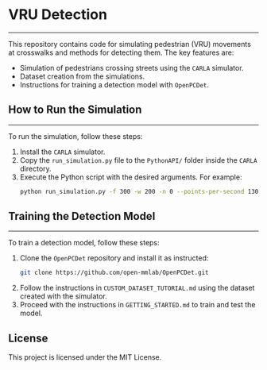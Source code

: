 # VRU Detection
---

This repository contains code for simulating pedestrian (VRU) movements at crosswalks and methods for detecting them. The key features are:

- Simulation of pedestrians crossing streets using the `CARLA` simulator.
- Dataset creation from the simulations.
- Instructions for training a detection model with `OpenPCDet`.

## How to Run the Simulation
---

To run the simulation, follow these steps:

1. Install the `CARLA` simulator.
2. Copy the `run_simulation.py` file to the `PythonAPI/` folder inside the `CARLA` directory.
3. Execute the Python script with the desired arguments. For example:
    ```bash
    python run_simulation.py -f 300 -w 200 -n 0 --points-per-second 1300000 -R 20
    ```

## Training the Detection Model
---

To train a detection model, follow these steps:

1. Clone the `OpenPCDet` repository and install it as instructed:
    ```bash
    git clone https://github.com/open-mmlab/OpenPCDet.git
    ```
2. Follow the instructions in `CUSTOM_DATASET_TUTORIAL.md` using the dataset created with the simulator.
3. Proceed with the instructions in `GETTING_STARTED.md` to train and test the model.

## License

This project is licensed under the MIT License.